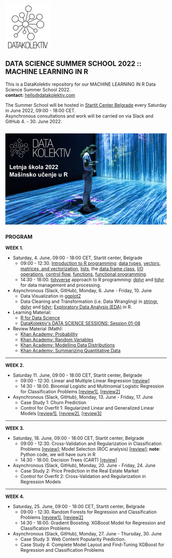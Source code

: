 ![](DK_Logo_White_150.png)
## DATA SCIENCE SUMMER SCHOOL 2022 :: MACHINE LEARNING IN R
This is a DataKolektiv repository for our MACHINE LEARNING IN R Data Science Summer School 2022.<br>
**contact:** [hello@datakolektiv.com](mailto:hello@datakolektiv.com)

The Summer School will be hosted in [Startit Center Belgrade](https://startit.rs/beograd/) every Saturday in June 2022, 09:00 - 18:00 CET.<br>Asynchronous consultations and work will be carried on via Slack and GitHub 4. - 30. June 2022.

![Data Science Summer School 2022](dsss2022_startit_add.jpg)
---

### PROGRAM

**WEEK 1.**

- Saturday, 4. June, 09:00 - 18:00 CET, Startit center, Belgrade
   - 09:00 - 12:30. [Introduction to R programming](https://www.youtube.com/playlist?list=PLjgj6kdf_snYBkIsWQYcYtUZiDpam7ygg): [data types](https://youtu.be/SkZE15wANCM), [vectors, matrices, and vectorization](https://youtu.be/2TcPAZOyV0U), [lists](https://youtu.be/SsOs8Dddk-A), the [data.frame class](https://youtu.be/qisuPBbJe3U), [I/O operations](https://youtu.be/oRaPjJefoTo), [control flow](https://youtu.be/h2zPmHhzmzo), [functions](https://youtu.be/p8tAQx7ijXE), [functional programming](https://youtu.be/34sbvhr_pm8).
   - 14:30 - 18:00. [tidyverse](https://www.tidyverse.org/) approach to R programming: [dplyr](https://dplyr.tidyverse.org/) and [tidyr](https://tidyr.tidyverse.org/) for data management and processing.<br>
- Asynchronous (Slack, GitHub), Monday, 6. June - Friday, 10. June
   - Data Visualization in [ggplot2](https://ggplot2.tidyverse.org/)
   - Data Cleaning and Transformation (i.e. Data Wrangling) in [stringr](https://stringr.tidyverse.org/), [dplyr](https://dplyr.tidyverse.org/) and [tidyr](https://tidyr.tidyverse.org/); [Exploratory Data Analysis (EDA)](http://datakolektiv.com/app_direct/introdsnontech/IntroDataScience_NonTech_S06.nb.html) in R.
- Learning Material: 
   - [R for Data Science](https://r4ds.had.co.nz/)
   - [DataKolektiv's DATA SCIENCE SESSIONS: Session 01-08](http://datakolektiv.com/app_direct/introdsnontech/)
- Review Material (Math):
   - [Khan Academy: Probability](https://www.khanacademy.org/math/statistics-probability/probability-library)
   - [Khan Academy: Random Variables](https://www.khanacademy.org/math/statistics-probability/random-variables-stats-library)
   - [Khan Academy: Modelling Data Distributions](https://www.khanacademy.org/math/statistics-probability/modeling-distributions-of-data)
   - [Khan Academy: Summarizing Quantitative Data](https://www.khanacademy.org/math/statistics-probability/summarizing-quantitative-data)

---

**WEEK 2.**

- Saturday 11. June, 09:00 - 18:00 CET, Startit center, Belgrade
   - 09:00 - 12:30. Linear and Multiple Linear Regression [[review]](https://youtu.be/q1RD5ECsSB0)
   - 14:30 - 18:00. Binomial Logistic and Multinomial Logistic Regression for Classification Problems [[review1]](https://www.youtube.com/watch?v=DMAdIdUHpZY), [[review2]](https://youtu.be/PpDB66hzjGw)
- Asynchronous (Slack, GitHub), Monday, 13. June - Friday, 17. June
   - Case Study 1: Churn Prediction
   - Control for Overfit 1: Regularized Linear and Generalized Linear Models [[review1]](https://www.youtube.com/watch?v=Q81RR3yKn30), [[review2]](https://www.youtube.com/watch?v=NGf0voTMlcs), [[review3]](https://www.youtube.com/watch?v=1dKRdX9bfIo)

--- 

**WEEK 3.**

- Saturday, 18. June, 09:00 - 18:00 CET, Startit center, Belgrade
   - 09:00 - 12:30. Cross-Validation and Regularization in Classification Problems [[review]](https://www.youtube.com/watch?v=fSytzGwwBVw); Model Selection (ROC analysis) [[review]](https://towardsdatascience.com/roc-curve-a-complete-introduction-2f2da2e0434c); **note**: Python code, we will have ours in R
   - 14:30 - 18:00. Decision Trees (CART) [[review]](https://www.youtube.com/watch?v=uXIIk7suD6c)
- Asynchronous (Slack, GitHub), Monday, 20. June - Friday, 24. June
   - Case Study 2: Price Prediction in the Real Estate Market
   - Control for Overfit 2: Cross-Validation and Regularization in Regression Models

---

**WEEK 4.**

- Saturday, 25. June, 09:00 - 18:00 CET, Startit center, Belgrade
   - 09:00 - 12:30. Random Forests for Regression and Classification Problems [[review1]](https://www.youtube.com/watch?v=gmmV4drPTS4), [[review2]](https://www.youtube.com/watch?v=RrJtu5RLZQs)
   - 14:30 - 18:00. Gradient Boosting: XGBoost Model for Regression and Classification Problems
- Asynchronous (Slack, GitHub), Monday, 27. June - Thursday, 30. June
   - Case Study 3: Web Content Popularity Prediction.
   - Case Study 4: Complete Model Layout and Find-Tuning XGBoost for Regression and Classification Problems 
